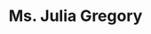 ---
# Display name
title: Ms. Julia Gregory

# Username (this should match the folder name)
authors:
- julia

# Is this the primary user of the site?
superuser: false

# Role/position
role: Research student

# Organizations/Affiliations
organizations:
- name: University of Regina
  url: "https://www.uregina.ca/"

#interests:
#- Artificial Intelligence

#education:
#  courses:
#  - course: PhD in Artificial Intelligence
#    institution: Stanford University
#    year: 2012

email: "gregojul@uregina.ca"

user_groups:
#- Research Associates
#- Postdoctoral Fellows
#- PhD. students
#- Graduate students
- Undergraduate students
#- Collaborators
#- Lab Alumni
weight: 10
---